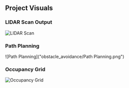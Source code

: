 ## Project Visuals

### LIDAR Scan Output
![LIDAR Scan](obstacle_avoidance/lidar_scan.png)

### Path Planning
![Path Planning]("obstacle_avoidance/Path Planning.png")

### Occupancy Grid
![Occupancy Grid](obstacle_avoidance/occupancy_grid.png)
